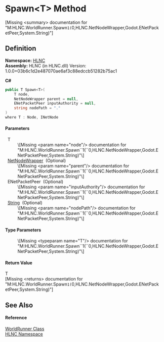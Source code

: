 # Spawn&lt;T&gt; Method


\[Missing &lt;summary&gt; documentation for "M:HLNC.WorldRunner.Spawn``1(``0,HLNC.NetNodeWrapper,Godot.ENetPacketPeer,System.String)"\]



## Definition
**Namespace:** <a href="N_HLNC">HLNC</a>  
**Assembly:** HLNC (in HLNC.dll) Version: 1.0.0+03b6c1d2e487070ae6af3c88edccb51282b75ac1

**C#**
``` C#
public T Spawn<T>(
	T node,
	NetNodeWrapper parent = null,
	ENetPacketPeer inputAuthority = null,
	string nodePath = "."
)
where T : Node, INetNode

```



#### Parameters
<dl><dt>  T</dt><dd>\[Missing &lt;param name="node"/&gt; documentation for "M:HLNC.WorldRunner.Spawn``1(``0,HLNC.NetNodeWrapper,Godot.ENetPacketPeer,System.String)"\]</dd><dt>  <a href="T_HLNC_NetNodeWrapper">NetNodeWrapper</a>  (Optional)</dt><dd>\[Missing &lt;param name="parent"/&gt; documentation for "M:HLNC.WorldRunner.Spawn``1(``0,HLNC.NetNodeWrapper,Godot.ENetPacketPeer,System.String)"\]</dd><dt>  ENetPacketPeer  (Optional)</dt><dd>\[Missing &lt;param name="inputAuthority"/&gt; documentation for "M:HLNC.WorldRunner.Spawn``1(``0,HLNC.NetNodeWrapper,Godot.ENetPacketPeer,System.String)"\]</dd><dt>  <a href="https://learn.microsoft.com/dotnet/api/system.string" target="_blank" rel="noopener noreferrer">String</a>  (Optional)</dt><dd>\[Missing &lt;param name="nodePath"/&gt; documentation for "M:HLNC.WorldRunner.Spawn``1(``0,HLNC.NetNodeWrapper,Godot.ENetPacketPeer,System.String)"\]</dd></dl>

#### Type Parameters
<dl><dt /><dd>\[Missing &lt;typeparam name="T"/&gt; documentation for "M:HLNC.WorldRunner.Spawn``1(``0,HLNC.NetNodeWrapper,Godot.ENetPacketPeer,System.String)"\]</dd></dl>

#### Return Value
T  
\[Missing &lt;returns&gt; documentation for "M:HLNC.WorldRunner.Spawn``1(``0,HLNC.NetNodeWrapper,Godot.ENetPacketPeer,System.String)"\]

## See Also


#### Reference
<a href="T_HLNC_WorldRunner">WorldRunner Class</a>  
<a href="N_HLNC">HLNC Namespace</a>  
